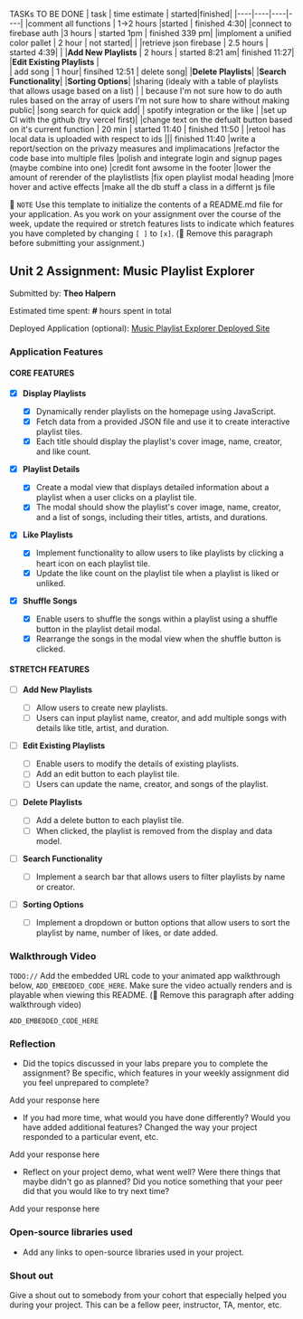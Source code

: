 TASKs TO BE DONE
| task | time estimate | started|finished|
|----|----|----|----|
|comment all functions | 1->2 hours |started | finished 4:30|
|connect to firebase auth |3 hours | started 1pm | finished 339 pm|
|imploment a unified color pallet | 2 hour | not started|
|
|retrieve json firebase | 2.5 hours | started 4:39|
|
|**Add New Playlists** | 2 hours | started 8:21 am| finished 11:27|
|**Edit Existing Playlists** |  
| add song | 1 hour| finsihed 12:51
| delete song| 
|**Delete Playlists**|
|**Search Functionality**|
|**Sorting Options**|
|sharing (idealy with a table of playlists that allows usage based on a list) |
| because I'm not sure how to do auth rules based on the array of users I'm not sure how to share without making public|
|song search for quick add|
| spotify integration or the like |
|set up CI with the github (try vercel first)|
|change text on the defualt button based on it's current function | 20 min | started 11:40 | finished 11:50 |
|retool has local data is uploaded with respect to ids ||| finished 11:40
|write a report/section on the privazy measures and implimacations
|refactor the code base into multiple files
|polish and integrate login and signup pages (maybe combine into one)
|credit font awsome in the footer
|lower the amount of rerender of the playlistlists
|fix open playlist modal heading
|more hover and active effects
|make all the db stuff a class in a differnt js file

📝 `NOTE` Use this template to initialize the contents of a README.md file for your application. As you work on your assignment over the course of the week, update the required or stretch features lists to indicate which features you have completed by changing `[ ]` to `[x]`. (🚫 Remove this paragraph before submitting your assignment.)

## Unit 2 Assignment: Music Playlist Explorer

Submitted by: **Theo Halpern**

Estimated time spent: **#** hours spent in total

Deployed Application (optional): [Music Playlist Explorer Deployed Site](ADD_LINK_HERE)

### Application Features

#### CORE FEATURES

-   [x] **Display Playlists**

    -   [x] Dynamically render playlists on the homepage using JavaScript.
    -   [x] Fetch data from a provided JSON file and use it to create interactive playlist tiles.
    -   [x] Each title should display the playlist's cover image, name, creator, and like count.

-   [x] **Playlist Details**

    -   [x] Create a modal view that displays detailed information about a playlist when a user clicks on a playlist tile.
    -   [x] The modal should show the playlist's cover image, name, creator, and a list of songs, including their titles, artists, and durations.

-   [x] **Like Playlists**

    -   [x] Implement functionality to allow users to like playlists by clicking a heart icon on each playlist tile.
    -   [x] Update the like count on the playlist tile when a playlist is liked or unliked.

-   [x] **Shuffle Songs**
    -   [x] Enable users to shuffle the songs within a playlist using a shuffle button in the playlist detail modal.
    -   [x] Rearrange the songs in the modal view when the shuffle button is clicked.

#### STRETCH FEATURES

-   [ ] **Add New Playlists**

    -   [ ] Allow users to create new playlists.
    -   [ ] Users can input playlist name, creator, and add multiple songs with details like title, artist, and duration.

-   [ ] **Edit Existing Playlists**

    -   [ ] Enable users to modify the details of existing playlists.
    -   [ ] Add an edit button to each playlist tile.
    -   [ ] Users can update the name, creator, and songs of the playlist.

-   [ ] **Delete Playlists**

    -   [ ] Add a delete button to each playlist tile.
    -   [ ] When clicked, the playlist is removed from the display and data model.

-   [ ] **Search Functionality**

    -   [ ] Implement a search bar that allows users to filter playlists by name or creator.

-   [ ] **Sorting Options**
    -   [ ] Implement a dropdown or button options that allow users to sort the playlist by name, number of likes, or date added.

### Walkthrough Video

`TODO://` Add the embedded URL code to your animated app walkthrough below, `ADD_EMBEDDED_CODE_HERE`. Make sure the video actually renders and is playable when viewing this README. (🚫 Remove this paragraph after adding walkthrough video)

`ADD_EMBEDDED_CODE_HERE`

### Reflection

-   Did the topics discussed in your labs prepare you to complete the assignment? Be specific, which features in your weekly assignment did you feel unprepared to complete?

Add your response here

-   If you had more time, what would you have done differently? Would you have added additional features? Changed the way your project responded to a particular event, etc.

Add your response here

-   Reflect on your project demo, what went well? Were there things that maybe didn't go as planned? Did you notice something that your peer did that you would like to try next time?

Add your response here

### Open-source libraries used

-   Add any links to open-source libraries used in your project.

### Shout out

Give a shout out to somebody from your cohort that especially helped you during your project. This can be a fellow peer, instructor, TA, mentor, etc.
